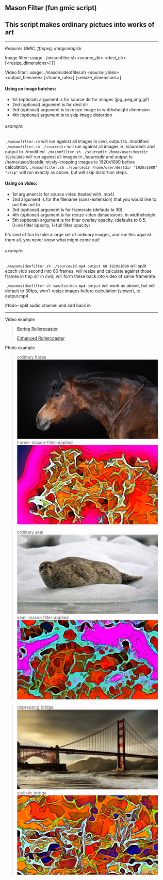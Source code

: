 ## Mason Filter (fun gmic script)
## This script makes ordinary pictues into works of art

----

*Requires GMIC, ffmpeg, imagemagick*

Image filter:
usage: ./masonfilter.sh <source_dir> <dest_dir> [<resize_dimensions>] [<skip distort="0">]

Video filter:
usage: ./masonvideofilter.sh <source_video> <output_filename> [<frame_rate>] [<resize_dimensions>]

#### Using on image batches:
- 1st (optional) argument is for source dir for images (jpg,jpeg,png,gif)
- 2nd (optional) argument is for dest dir
- 3rd (optional) argument is to resize image to widthxheight dimension
- 4th (optional) argument is to skip image distortion

###### example: 
`./masonfilter.sh` will run against all images in cwd, output to ./modified
`./masonfilter.sh ./sourcedir` will run against all images in ./sourcedir and output to ./modified 
`./masonfilter.sh ./sourcedir /home/user/destdir 1920x1080` will run against all images in ./sourcedir and output to /home/user/destdir, nicely-cropping images to 1920x1080 before calculation.
`./masonfilter.sh ./sourcedir /home/user/destdir "1920x1080" "skip"` will run exactly as above, but will skip distortion steps.


#### Using on video:
- 1st argument is for source video (tested with .mp4)
- 2nd argument is for the filename (sans-extension) that you would like to put this out to
- 3rd (optional) argument is for framerate (defauts to 30)
- 4th (optional) argument is for resize video dimsensions, in widthxheight
- 5th (optional) argument is for filter overlay opacity, (defaults to 0.5; 0=no filter opacity, 1=full filter opacity)
  
It's kind of fun to take a large set of ordinary images, and run this against them all, you never know what might come out!

###### example: 
`./masonvideofilter.sh ./sourcevid.mp4 output 60 1920x1080` will split ecach vido second into 60 frames, will resize and calculate against those frames in tmp dir in cwd, will form these back  into video of same framerate.

`./masonvideofilter.sh samplevideo.mp4 output` will work as above, but will default to 30fps, won't resize images before calculation (slower), to output.mp4

#todo- split audio channel and add back in

----
Video example

>[Boring Rollercoaster](https://github.com/masonville17/masonfilter/raw/main/samplevideo.mp4)
>
>[Enhanced Rollercoaster](https://github.com/masonville17/masonfilter/raw/main/output.mp4)

Photo example

>ordinary horse
>![ordinary horse](./examples/00001.jpg)
>horse- mason-filter-applied
>![horse- mason-filter-applied](examples/mason00001.jpg)

>ordinary seal
>![ordinary seal](examples/00002.jpg)
>seal- mason filter-applied
>![seal- mason filter-applied](examples/mason00002.jpg)

>depressing bridge
>![depressing bridge](examples/00003.jpg)
>stylistic bridge
>![stylistic bridge](examples/mason00003.jpg)
